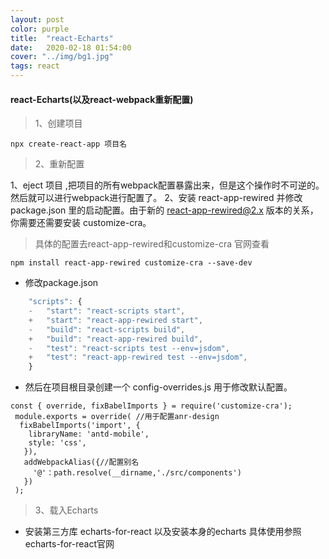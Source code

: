 ```yaml
---
layout: post
color: purple
title:  "react-Echarts"
date:   2020-02-18 01:54:00
cover: "../img/bg1.jpg"
tags: react
---
```


#### react-Echarts(以及react-webpack重新配置)

> 1、创建项目
```
npx create-react-app 项目名
```
>2、重新配置

1、eject 项目 ,把项目的所有webpack配置暴露出来，但是这个操作时不可逆的。然后就可以进行webpack进行配置了。
2、安装 react-app-rewired 并修改 package.json 里的启动配置。由于新的 react-app-rewired@2.x 版本的关系，你需要还需要安装 customize-cra。
> 具体的配置去react-app-rewired和customize-cra 官网查看
```
npm install react-app-rewired customize-cra --save-dev
```
- 修改package.json  
  
```javaScript
    "scripts": {
    -   "start": "react-scripts start",
    +   "start": "react-app-rewired start",
    -   "build": "react-scripts build",
    +   "build": "react-app-rewired build",
    -   "test": "react-scripts test --env=jsdom",
    +   "test": "react-app-rewired test --env=jsdom",
    }
```
- 然后在项目根目录创建一个 config-overrides.js 用于修改默认配置。
```
const { override, fixBabelImports } = require('customize-cra');
 module.exports = override( //用于配置anr-design
  fixBabelImports('import', {
    libraryName: 'antd-mobile',
    style: 'css',
   }),
   addWebpackAlias({//配置别名
     '@'：path.resolve(__dirname,'./src/components')
   })
 );
```

> 3、载入Echarts
- 安装第三方库 echarts-for-react 以及安装本身的echarts
  具体使用参照echarts-for-react官网

